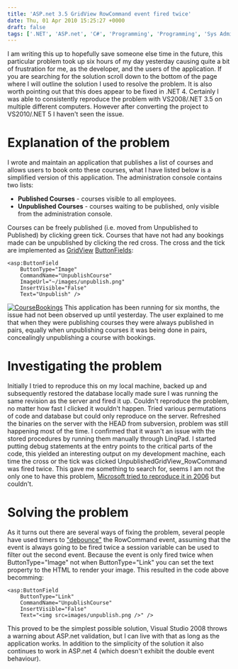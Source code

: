 ```yaml
---
title: 'ASP.net 3.5 GridView RowCommand event fired twice'
date: Thu, 01 Apr 2010 15:25:27 +0000
draft: false
tags: ['.NET', 'ASP.net', 'C#', 'Programming', 'Programming', 'Sys Admin']
---
```


I am writing this up to hopefully save someone else time in the future, this particular problem took up six hours of my day yesterday causing quite a bit of frustration for me, as the developer, and the users of the application. If you are searching for the solution scroll down to the bottom of the page where I will outline the solution I used to resolve the problem. It is also worth pointing out that this does appear to be fixed in .NET 4. Certainly I was able to consistently reproduce the problem with VS2008/.NET 3.5 on multiple different computers. However after converting the project to VS2010/.NET 5 I haven't seen the issue.

Explanation of the problem
==========================

I wrote and maintain an application that publishes a list of courses and allows users to book onto these courses, what I have listed below is a simplified version of this application. The administration console contains two lists:

 - **Published Courses** - courses visible to all employees.
 - **Unpublished Courses** - courses waiting to be published, only visible from the administration console.

Courses can be freely published (i.e. moved from Unpublished to Published) by clicking green tick. Courses that have not had any bookings made can be unpublished by clicking the red cross. The cross and the tick are implemented as [GridView](http://msdn.microsoft.com/en-us/library/system.web.ui.webcontrols.gridview.aspx) [ButtonFields](http://msdn.microsoft.com/en-us/library/system.web.ui.webcontrols.buttonfield.aspx):

```
<asp:ButtonField
    ButtonType="Image"
    CommandName="UnpublishCourse"
    ImageUrl="~/images/unpublish.png"
    InsertVisible="False"
    Text="Unpublish" />
```

[![](/uploads/2010/04/CourseBookings1-300x114.png "CourseBookings")](/uploads/2010/04/CourseBookings1.png) This application has been running for six months, the issue had not been observed up until yesterday. The user explained to me that when they were publishing courses they were always published in pairs, equally when unpublishing courses it was being done in pairs, concealingly unpublishing a course with bookings.

Investigating the problem
=========================

Initially I tried to reproduce this on my local machine, backed up and subsequently restored the database locally made sure I was running the same revision as the server and fired it up. Couldn't reproduce the problem, no matter how fast I clicked it wouldn't happen. Tried various permutations of code and database but could only reproduce on the server. Refreshed the binaries on the server with the HEAD from subversion, problem was still happening most of the time. I confirmed that it wasn't an issue with the stored procedures by running them manually through LinqPad. I started putting debug statements at the entry points to the critical parts of the code, this yielded an interesting output on my development machine, each time the cross or the tick was clicked UnpublishedGridView\_RowCommand was fired twice. This gave me something to search for, seems I am not the only one to have this problem, [Microsoft tried to reproduce it in 2006](https://web.archive.org/web/20120126050324/https://connect.microsoft.com/VisualStudio/feedback/details/102115/gridview-rowcommand-event-firing-twice) but couldn't.

Solving the problem
===================

As it turns out there are several ways of fixing the problem, several people have used timers to ["debounce"](http://www.labbookpages.co.uk/electronics/debounce.html) the RowCommand event, assuming that the event is always going to be fired twice a session variable can be used to filter out the second event. Because the event is only fired twice when ButtonType="Image" not when ButtonType="Link" you can set the text property to the HTML to render your image. This resulted in the code above becomming:

```
<asp:ButtonField
    ButtonType="Link"
    CommandName="UnpublishCourse" 
    InsertVisible="False"
    Text="<img src=images/unpublish.png />" />
```

This proved to be the simplest possible solution, Visual Studio 2008 throws a warning about ASP.net validation, but I can live with that as long as the application works. In addition to the simplicity of the solution it also continues to work in ASP.net 4 (which doesn't exhibit the double event behaviour).